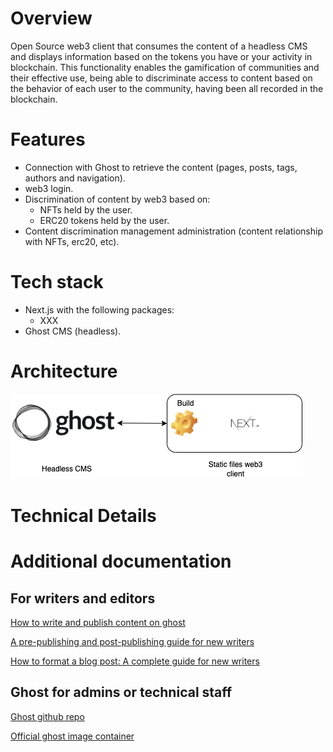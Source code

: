 # Overview

Open Source web3 client that consumes the content of a headless CMS and displays information based on the tokens you have or your activity in blockchain. This functionality enables the gamification of communities and their effective use, being able to discriminate access to content based on the behavior of each user to the community, having been all recorded in the blockchain.

# Features



* Connection with Ghost to retrieve the content (pages, posts, tags, authors and navigation).
* web3 login.
* Discrimination of content by web3 based on:
    * NFTs held by the user.
    * ERC20 tokens held by the user.
* Content discrimination management administration (content relationship with NFTs, erc20, etc).

# Tech stack

* Next.js with the following packages:
    * XXX
* Ghost CMS (headless).

# Architecture

![alt_text](web3-ghost-template-arch.png "image_tooltip")



# Technical Details


# Additional documentation


## For writers and editors

[How to write and publish content on ghost](https://ghost.org/resources/how-to-publish-your-first-post/)

[A pre-publishing and post-publishing guide for new writers](https://ghost.org/resources/newsletter-checklist/)

[How to format a blog post: A complete guide for new writers](https://ghost.org/resources/how-to-format-a-blog-post/)


## Ghost for admins or technical staff

[Ghost github repo](https://github.com/TryGhost/Ghost)

[Official ghost image container](https://hub.docker.com/_/ghost/)
